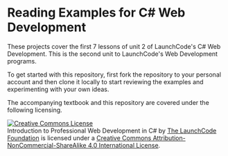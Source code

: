 ﻿# Reading Examples for C# Web Development

These projects cover the first 7 lessons of unit 2 of LaunchCode's C# Web Development.
This is the second unit to LaunchCode's Web Development programs.

To get started with this repository, first fork the repository to your personal account and then clone it locally to start reviewing the examples and experimenting with your own ideas.

The accompanying textbook and this repository are covered under the following licensing.

<a rel="license" href="http://creativecommons.org/licenses/by-nc-sa/4.0/"><img alt="Creative Commons License" style="border-width:0" src="https://i.creativecommons.org/l/by-nc-sa/4.0/88x31.png" /></a><br /><span xmlns:dct="http://purl.org/dc/terms/" property="dct:title">Introduction to Professional Web Development in C#</span> by <a xmlns:cc="http://creativecommons.org/ns#" href="https://www.launchcode.org/" property="cc:attributionName" rel="cc:attributionURL">The LaunchCode Foundation</a> is licensed under a <a rel="license" href="http://creativecommons.org/licenses/by-nc-sa/4.0/">Creative Commons Attribution-NonCommercial-ShareAlike 4.0 International License</a>.
